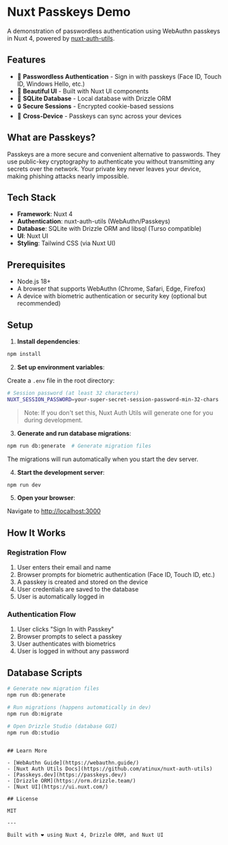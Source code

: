 # Nuxt Passkeys Demo

A demonstration of passwordless authentication using WebAuthn passkeys in Nuxt 4, powered by [nuxt-auth-utils](https://github.com/atinux/nuxt-auth-utils).

## Features

- 🔐 **Passwordless Authentication** - Sign in with passkeys (Face ID, Touch ID, Windows Hello, etc.)
- 🎨 **Beautiful UI** - Built with Nuxt UI components
- 💾 **SQLite Database** - Local database with Drizzle ORM
- 🔒 **Secure Sessions** - Encrypted cookie-based sessions
- 📱 **Cross-Device** - Passkeys can sync across your devices

## What are Passkeys?

Passkeys are a more secure and convenient alternative to passwords. They use public-key cryptography to authenticate you without transmitting any secrets over the network. Your private key never leaves your device, making phishing attacks nearly impossible.

## Tech Stack

- **Framework**: Nuxt 4
- **Authentication**: nuxt-auth-utils (WebAuthn/Passkeys)
- **Database**: SQLite with Drizzle ORM and libsql (Turso compatible)
- **UI**: Nuxt UI
- **Styling**: Tailwind CSS (via Nuxt UI)

## Prerequisites

- Node.js 18+
- A browser that supports WebAuthn (Chrome, Safari, Edge, Firefox)
- A device with biometric authentication or security key (optional but recommended)

## Setup

1. **Install dependencies**:

```bash
npm install
```

2. **Set up environment variables**:

Create a `.env` file in the root directory:

```bash
# Session password (at least 32 characters)
NUXT_SESSION_PASSWORD=your-super-secret-session-password-min-32-chars
```

> Note: If you don't set this, Nuxt Auth Utils will generate one for you during development.

3. **Generate and run database migrations**:

```bash
npm run db:generate  # Generate migration files
```

The migrations will run automatically when you start the dev server.

4. **Start the development server**:

```bash
npm run dev
```

5. **Open your browser**:

Navigate to [http://localhost:3000](http://localhost:3000)

## How It Works

### Registration Flow

1. User enters their email and name
2. Browser prompts for biometric authentication (Face ID, Touch ID, etc.)
3. A passkey is created and stored on the device
4. User credentials are saved to the database
5. User is automatically logged in

### Authentication Flow

1. User clicks "Sign In with Passkey"
2. Browser prompts to select a passkey
3. User authenticates with biometrics
4. User is logged in without any password

## Database Scripts

```bash
# Generate new migration files
npm run db:generate

# Run migrations (happens automatically in dev)
npm run db:migrate

# Open Drizzle Studio (database GUI)
npm run db:studio
```

```

## Learn More

- [WebAuthn Guide](https://webauthn.guide/)
- [Nuxt Auth Utils Docs](https://github.com/atinux/nuxt-auth-utils)
- [Passkeys.dev](https://passkeys.dev/)
- [Drizzle ORM](https://orm.drizzle.team/)
- [Nuxt UI](https://ui.nuxt.com/)

## License

MIT

---

Built with ❤️ using Nuxt 4, Drizzle ORM, and Nuxt UI
```
